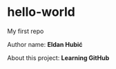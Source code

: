 # hello-world

My first repo

Author name: **Eldan Hubić**

About this project: **Learning GitHub**



